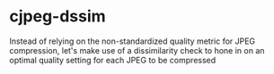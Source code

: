 cjpeg-dssim
===========

Instead of relying on the non-standardized quality metric for JPEG compression, let's make use of a dissimilarity check to hone in on an optimal quality setting for each JPEG to be compressed
